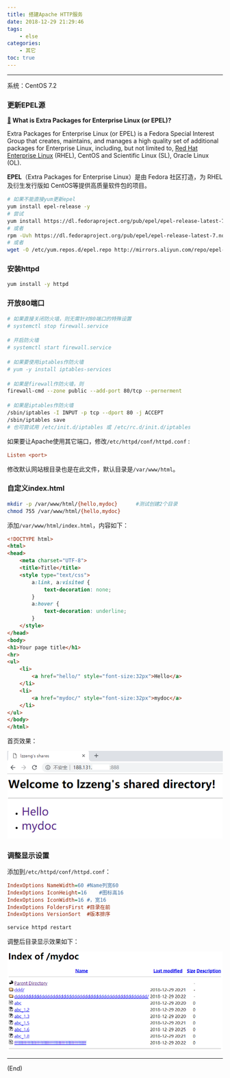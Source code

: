 ```yaml
---
title: 搭建Apache HTTP服务
date: 2018-12-29 21:29:46
tags:
    - else
categories: 
    - 其它
toc: true
---
```


---

系统：CentOS 7.2




### 更新EPEL源

   **[🔗](https://fedoraproject.org/wiki/EPEL?rd=EPEL/en#What_is_Extra_Packages_for_Enterprise_Linux_.28or_EPEL.29.3F) What is Extra Packages for Enterprise Linux (or EPEL)?**

Extra Packages for Enterprise Linux (or EPEL) is a Fedora Special Interest Group that creates, maintains, and manages a high quality set of additional packages for Enterprise Linux, including, but not limited to, [Red Hat Enterprise Linux](https://fedoraproject.org/wiki/Red_Hat_Enterprise_Linux) (RHEL), CentOS and Scientific Linux (SL), Oracle Linux (OL).

**EPEL**（Extra Packages for Enterprise Linux）是由 Fedora 社区打造，为 RHEL 及衍生发行版如 CentOS等提供高质量软件包的项目。

<!-- more -->

  ```sh
  # 如果不能直接yum更新epel
  yum install epel-release -y
  # 尝试
  yum install https://dl.fedoraproject.org/pub/epel/epel-release-latest-7.noarch.rpm
  # 或者
  rpm -Uvh https://dl.fedoraproject.org/pub/epel/epel-release-latest-7.noarch.rpm
  # 或者
  wget -O /etc/yum.repos.d/epel.repo http://mirrors.aliyun.com/repo/epel-7.repo
  ```

### 安装httpd

  ```sh
  yum install -y httpd
  ```

### 开放80端口

  ```sh
  # 如果直接关闭防火墙，则无需针对80端口的特殊设置
  # systemctl stop firewall.service
  
  # 开启防火墙
  # systemctl start firewall.service
  
  # 如果要使用iptables作防火墙
  # yum -y install iptables-services
  
  # 如果是firewall作防火墙，则
  firewall-cmd --zone public --add-port 80/tcp --pernerment
  
  # 如果是iptables作防火墙
  /sbin/iptables -I INPUT -p tcp --dport 80 -j ACCEPT
  /sbin/iptables save
  # 也可尝试用 /etc/init.d/iptables 或 /etc/rc.d/init.d/iptables
  ```

  如果要让Apache使用其它端口，修改`/etc/httpd/conf/httpd.conf` :

  ```ini
  Listen <port>
  ```

  修改默认网站根目录也是在此文件，默认目录是`/var/www/html`。

### 自定义index.html

  ```sh
  mkdir -p /var/www/html/{hello,mydoc}  	#测试创建2个目录
  chmod 755 /var/www/html/{hello,mydoc}
  ```

   添加`/var/www/html/index.html`，内容如下：

  ```html
  <!DOCTYPE html>
  <html>
  <head>
      <meta charset="UTF-8">
      <title>Title</title>
      <style type="text/css">
          a:link, a:visited {
              text-decoration: none;
          }
          a:hover {
              text-decoration: underline;
          }
      </style>
  </head>
  <body>
  <h1>Your page title</h1>
  <hr>
  <ul>
      <li>
          <a href="hello/" style="font-size:32px">Hello</a>
      </li>
      <li>
          <a href="mydoc/" style="font-size:32px">mydoc</a>
      </li>
  </ul>
  </body>
  </html>
  ```

  首页效果：

  ![图片1](../assets/images2018/1546087466767.png)

### 调整显示设置

  添加到`/etc/httpd/conf/httpd.conf`：

  ```ini
  IndexOptions NameWidth=60	#Name列宽60
  IndexOptions IconHeight=16	#图标高16
  IndexOptions IconWidth=16	#，宽16
  IndexOptions FoldersFirst	#目录在前
  IndexOptions VersionSort	#版本排序
  ```

  ```sh
  service httpd restart
  ```

  调整后目录显示效果如下：

  ![图片2](../assets/images2018/1546086571624.png)

---

(End)